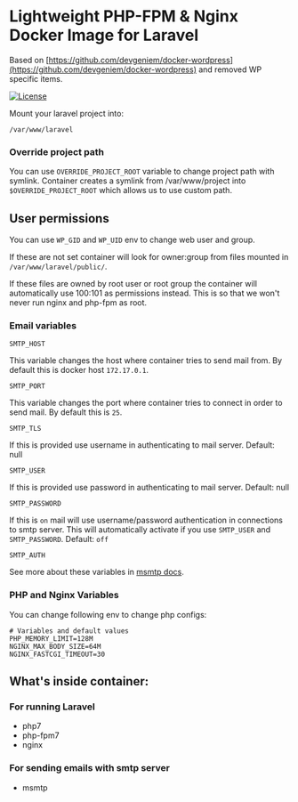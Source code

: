 # Lightweight PHP-FPM & Nginx Docker Image for Laravel
Based on [https://github.com/devgeniem/docker-wordpress](https://github.com/devgeniem/docker-wordpress) and removed WP specific items. 


[![License](https://img.shields.io/:license-mit-blue.svg?style=flat-square)](http://badges.mit-license.org)


Mount your laravel project into:
```
/var/www/laravel
```

### Override project path
You can use `OVERRIDE_PROJECT_ROOT` variable to change project path with symlink.
Container creates a symlink from /var/www/project into `$OVERRIDE_PROJECT_ROOT` which allows us to use custom path.

## User permissions
You can use `WP_GID` and `WP_UID` env to change web user and group.

If these are not set container will look for owner:group from files mounted in `/var/www/laravel/public/`.

If these files are owned by root user or root group the container will automatically use 100:101 as permissions instead. This is so that we won't never run nginx and php-fpm as root.

### Email variables

```
SMTP_HOST
```

This variable changes the host where container tries to send mail from. By default this is docker host `172.17.0.1`.

```
SMTP_PORT
```

This variable changes the port where container tries to connect in order to send mail. By default this is `25`.

```
SMTP_TLS
```

If this is provided use username in authenticating to mail server. Default: null
```
SMTP_USER
```

If this is provided use password in authenticating to mail server. Default: null
```
SMTP_PASSWORD
```

If this is `on` mail will use username/password authentication in connections to smtp server.
This will automatically activate if you use `SMTP_USER` and `SMTP_PASSWORD`. Default: `off`
```
SMTP_AUTH
```

See more about these variables in [msmtp docs](http://msmtp.sourceforge.net/doc/msmtp.html#Authentication).

### PHP and Nginx Variables
You can change following env to change php configs:

```
# Variables and default values
PHP_MEMORY_LIMIT=128M
NGINX_MAX_BODY_SIZE=64M
NGINX_FASTCGI_TIMEOUT=30
```

## What's inside container:
### For running Laravel
- php7
- php-fpm7
- nginx

### For sending emails with smtp server
- msmtp
